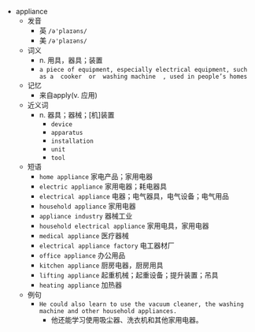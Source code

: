 - appliance
  - 发音
    - 英 `/ə'plaɪəns/`
    - 美 `/ə'plaɪəns/`
  - 词义
    - n. 用具，器具；装置
    - `a piece of equipment, especially electrical equipment, such as a  cooker  or  washing machine  , used in people’s homes`
  - 记忆
    - 来自apply(v. 应用)
  - 近义词
    - n. 器具；器械；[机]装置
      - `device`
      - `apparatus`
      - `installation`
      - `unit`
      - `tool`
  - 短语
    - `home appliance` 家电产品；家用电器 
    - `electric appliance` 家用电器；耗电器具 
    - `electrical appliance` 电器；电气器具，电气设备；电气用品 
    - `household appliance` 家用电器 
    - `appliance industry` 器械工业 
    - `household electrical appliance` 家用电具，家用电器 
    - `medical appliance` 医疗器械 
    - `electrical appliance factory` 电工器材厂 
    - `office appliance` 办公用品 
    - `kitchen appliance` 厨房电器，厨房用具 
    - `lifting appliance` 起重机械；起重设备；提升装置；吊具 
    - `heating appliance` 加热器 
  - 例句
    - `He could also learn to use the vacuum cleaner, the washing machine and other household appliances.`
      - 他还能学习使用吸尘器、洗衣机和其他家用电器。

